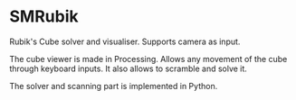 # SMRubik

Rubik's Cube solver and visualiser. Supports camera as input.

The cube viewer is made in Processing. Allows any movement of the cube through keyboard inputs. It also allows to scramble and solve it.

The solver and scanning part is implemented in Python.
